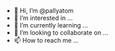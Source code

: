 - 👋 Hi, I’m @pallyatom
- 👀 I’m interested in ...
- 🌱 I’m currently learning ...
- 💞️ I’m looking to collaborate on ...
- 📫 How to reach me ...

<!---
pallyatom/pallyatom is a ✨ special ✨ repository because its `README.md` (this file) appears on your GitHub profile.
You can click the Preview link to take a look at your changes.
--->
